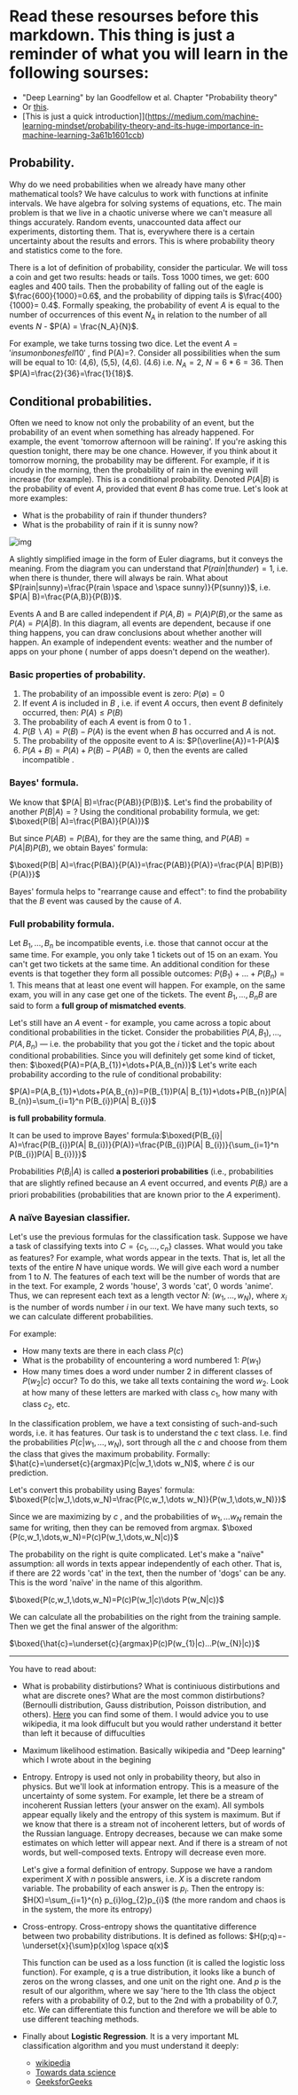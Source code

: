 # Read these resourses before this markdown. This thing is just a reminder of what you will learn in the following sourses:
* "Deep Learning" by Ian Goodfellow et al. Chapter "Probability theory"
* Or [this](https://towardsdatascience.com/probability-fundamentals-of-machine-learning-part-1-a156b4703e69#:~:text=Fundamentals%20of%20Machine%20Learning%20(Part%201)&text=Probability%20theory%20is%20a%20mathematical,of%20many%20machine%20learning%20algorithms).
* [This is just a quick introduction]](https://medium.com/machine-learning-mindset/probability-theory-and-its-huge-importance-in-machine-learning-3a61b1601ccb)


## Probability.
Why do we need probabilities when we already have many other mathematical tools?  We have calculus to work with functions at infinite intervals. We have algebra for solving systems of equations, etc. The main problem is that we live in a chaotic universe where we can't measure all things accurately. Random events, unaccounted data affect our experiments, distorting them. That is, everywhere there is a certain uncertainty about the results and errors. This is where probability theory and statistics come to the fore.

There is a lot of definition of probability, consider the particular. We will toss a coin and get two results: heads or tails. Toss 1000 times, we get: 600 eagles and 400 tails. Then the probability of falling out of the eagle is $\frac{600}{1000}=0.6$, and the probability of dipping tails is $\frac{400}{1000}= 0.4$. Formally speaking, the probability of event $A$ is equal to the number of occurrences of this event $N_A$ in relation to the number of all events $N$ - $P(A) = \frac{N_A}{N}$.

For example, we take turns tossing two dice. Let the event $A={'in  sum  on bones  fell  10'}$ , find P(A)=?. Consider all possibilities when the sum will be equal to 10: (4,6),  (5,5),  (4,6). (4.6) i.e. $N_A=2$,  $N=6*6=36$. Then $P(A)=\frac{2}{36}=\frac{1}{18}$.

## Conditional probabilities.
Often we need to know not only the probability of an event, but the probability of an event when something has already happened. For example, the event 'tomorrow afternoon will be raining'. If you're asking this question tonight, there may be one chance. However, if you think about it tomorrow morning, the probability may be different. For example, if it is cloudy in the morning, then the probability of rain in the evening will increase (for example). This is a conditional probability. Denoted $P(A| B)$ is the probability of event $A$, provided that event $B$ has come true. Let's look at more examples: 
* What is the probability of rain if thunder thunders?
* What is the probability of rain if it is sunny now?
  
![img](https://imgur.com/A5xMRbA)

A slightly simplified image in the form of Euler diagrams, but it conveys the meaning. From the diagram you can understand that $P(rain | thunder) = 1$, i.e. when there is thunder, there will always be rain. What about $P(rain|sunny)=\frac{P(rain  \space and  \space sunny)}{P(sunny)}$, i.e.  $P(A| B)=\frac{P(A,B)}{P(B)}$.

Events A and  B are called independent if $P(A,B)=P(A)P(B)$,or the same as $P(A)=P(A| B)$. In this diagram, all events are dependent, because if one thing happens, you can draw conclusions about whether another will happen. An example of independent events: weather and the number of apps on your phone ( number of apps doesn't depend on the weather).
### Basic properties of probability.
1. The probability of an impossible event is zero: $P(\emptyset)=0$
2. If event $A$ is included in $B$ , i.e. if event $A$ occurs, then event $B$ definitely occurred, then: $P(A)\le P(B)$
3. The probability of each $A$ event is from $0$ to $1$ .
4. $P(B\backslash A)=P(B)-P(A)$ is the event when $B$ has occurred and $A$ is not.
5. The probability of the opposite event to $A$ is: $P(\overline{A})=1-P(A)$
6. $P(A+B)=P(A)+P(B)-P(AB)=0$, then the events are called incompatible .
### Bayes' formula. 
We know that $P(A| B)=\frac{P(AB)}{P(B)}$. Let's find the probability of another $P(B| A)=?$ Using the conditional probability formula, we get: $\boxed{P(B| A)=\frac{P(BA)}{P(A)}}$ 

But since $P(AB)=P(BA)$, for they are the same thing, and $P(AB)=P(A| B)P(B)$, we obtain Bayes' formula:

$\boxed{P(B| A)=\frac{P(BA)}{P(A)}=\frac{P(AB)}{P(A)}=\frac{P(A| B)P(B)}{P(A)}}$

Bayes' formula helps to "rearrange cause and effect": to find the probability that the $B$ event was caused by the cause of $A$.

### Full probability formula.
Let $B_1,\dots,B_n$ be incompatible events, i.e. those that cannot occur at the same time. For example, you only take 1 tickets out of 15 on an exam. You can't get two tickets at the same time. An additional condition for these events is that together they form all possible outcomes: $P(B_1)+\dots+P(B_n)=1$. This means that at least one event will happen. For example, on the same exam, you will in any case get one of the tickets. The event $B_1,\dots,B_nB$  are said to form a __full group of mismatched events__.

Let's still have an $A$ event - for example, you came across a topic about conditional probabilities in the ticket. Consider the probabilities $P(A,B_{1}),\dots,P(A,B_{n})$ — i.e. the probability that you got the $i$ ticket and the topic about conditional probabilities. Since you will definitely get some kind of ticket, then: $\boxed{P(A)=P(A,B_{1})+\dots+P(A,B_{n})}$ Let's write each probability according to the rule of conditional probability: 

$P(A)=P(A,B_{1})+\dots+P(A,B_{n})=P(B_{1})P(A| B_{1})+\dots+P(B_{n})P(A| B_{n})=\sum_{i=1}^n P(B_{i})P(A| B_{i})$

__is full probability formula__.

It can be used to improve Bayes' formula:$\boxed{P(B_{i}| A)=\frac{P(B_{i})P(A| B_{i})}{P(A)}=\frac{P(B_{i})P(A| B_{i})}{\sum_{i=1}^n P(B_{i})P(A| B_{i})}}$

Probabilities $P(B_{i}| A)$ is called __a posteriori probabilities__ (i.e., probabilities that are slightly refined because an $A$ event occurred, and events $P(B_{i})$ are a priori probabilities (probabilities that are known prior to the $A$ experiment).

### A naïve Bayesian classifier.
Let's use the previous formulas for the classification task. Suppose we have a task of classifying texts into $C=\{c_{1},\dots,c_{n}\}$ classes.
What would you take as features? For example, what words appear in the texts. That is, let all the texts of the entire $N$ have unique words. We will give each word a number from $1$  to  $N$. The features of each text will be the number of words that are in the text. For example, $2$ words 'house', $3$ words 'cat', $0$ words 'anime'. Thus, we can represent each text as a length vector $N$: $(w_{1},...,w_{N})$, where $x_{i}$ is the number of words number $i$ in our text.
We have many such texts, so we can calculate different probabilities. 

For example:
* How many texts are there in each class $P(c)$
* What is the probability of encountering a word numbered $1$: $P(w_{1})$
*  How many times does a word under number $2$ in different classes of $P(w_{2}|c)$ occur? To do this, we take all texts containing the word $w_2$. Look at how many of these letters are marked with class $c_1$, how many with class $c_2$, etc.

In the classification problem, we have a text consisting of such-and-such words, i.e. it has features. Our task is to understand the $c$ text class. I.e. find the probabilities $P(c|w_1,\dots,w_N)$,
sort through all the $c$ and choose from them the class that gives the maximum probability. Formally: $\hat{c}=\underset{c}{argmax}P(c|w_1,\dots w_N)$, where  $\hat {c}$ is our prediction.

Let's convert this probability using Bayes' formula: 
$\boxed{P(c|w_1,\dots,w_N)=\frac{P(c,w_1,\dots w_N)}{P(w_1,\dots,w_N)}}$

Since we are maximizing by $c$ , and the probabilities of $w_1,\dots w_N$ remain the same for writing, then they can be removed from argmax.
$\boxed {P(c,w_1,\dots,w_N)=P(c)P(w_1,\dots,w_N|c)}$

The probability on the right is quite complicated. Let's make a "naïve" assumption: all words in texts appear independently of each other. That is, if there are 22 words 'cat' in the text, then the number of 'dogs' can be any. This is the word 'naïve' in the name of this algorithm.

$\boxed{P(c,w_1,\dots,w_N)=P(c)P(w_1|c)\dots P(w_N|c)}$

We can calculate all the probabilities on the right from the training sample. Then we get the final answer of the algorithm:

$\boxed{\hat{c}=\underset{c}{argmax}P(c)P(w_{1}|c)...P(w_{N}|c)}$

<hr>

You have to read about:
* What is probability distirbutions? What is continiuous distirbutions and what are discrete ones? What are the most common distirbutions? (Bernoulli distribution, Gauss distribution, Poisson distribution, and others). [Here](https://towardsdatascience.com/practical-guide-to-common-probability-distributions-in-machine-learning-487f6137625) you can find some of them. I would advice you to use wikipedia, it ma look diffucult but you would rather understand it better than left it because of diffuculties
* Maximum likelihood estimation. Basically wikipedia and "Deep learning" which I wrote about in the begining
* Entropy. Entropy is used not only in probability theory, but also in physics. But we'll look at information entropy. This is a measure of the uncertainty of some system. For example, let there be a stream of incoherent Russian letters (your answer on the exam). All symbols appear equally likely and the entropy of this system is maximum. But if we know that there is a stream not of incoherent letters, but of words of the Russian language. Entropy decreases, because we can make some estimates on which letter will appear next. And if there is a stream of not words, but well-composed texts. Entropy will decrease even more.

  Let's give a formal definition of entropy. Suppose we have a random experiment $X$ with $n$ possible answers, i.e. $X$ is a discrete random variable. The probability of each answer is $p_i$. Then the entropy is: $H(X)=\sum_{i=1}^{n} p_{i}log_{2}p_{i}$ (the more random and chaos is in the system, the more its entropy)
* Cross-entropy. Cross-entropy shows the quantitative difference between two probability distributions. It is defined as follows: $H(p;q)=-\underset{x}{\sum}p(x)log \space q(x)$
  
  This function can be used as a loss function (it is called the logistic loss function). For example, $q$ is a true distribution, it looks like a bunch of zeros on the wrong classes, and one unit on the right one. And $p$ is the result of our algorithm, where we say 'here to the 1th class the object refers with a probability of 0.2, but to the 2nd with a probability of 0.7, etc. We can differentiate this function and therefore we will be able to use different teaching methods.
* Finally about __Logistic Regression__. It is a very important ML classification algorithm and you must understand it deeply:
  * [wikipedia](https://en.wikipedia.org/wiki/Logistic_regression)
  * [Towards data science](https://towardsdatascience.com/logistic-regression-detailed-overview-46c4da4303bc)
  * [GeeksforGeeks](https://www.geeksforgeeks.org/understanding-logistic-regression/) 